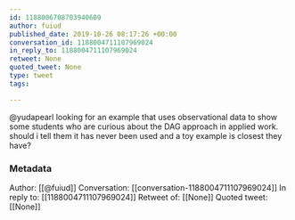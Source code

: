 ```yaml
---
id: 1188006708703940609
author: fuiud
published_date: 2019-10-26 08:17:26 +00:00
conversation_id: 1188004711107969024
in_reply_to: 1188004711107969024
retweet: None
quoted_tweet: None
type: tweet
tags:

---
```


@yudapearl looking for an example that uses observational data to show some students who are curious about the DAG approach in applied work. should i tell them it has never been used and a toy example is closest they have?

### Metadata

Author: [[@fuiud]]
Conversation: [[conversation-1188004711107969024]]
In reply to: [[1188004711107969024]]
Retweet of: [[None]]
Quoted tweet: [[None]]
